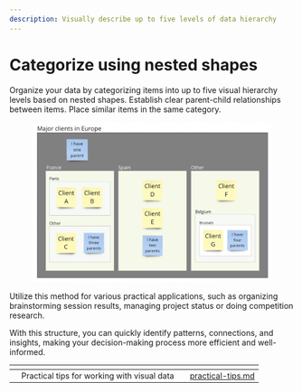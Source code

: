 ```yaml
---
description: Visually describe up to five levels of data hierarchy
---
```


# Categorize using nested shapes

Organize your data by categorizing items into up to five visual hierarchy levels based on nested shapes. Establish clear parent-child relationships between items. Place similar items in the same category.

<figure><img src="../.gitbook/assets/VisualData_hierarchies_01.png" alt=""><figcaption></figcaption></figure>

Utilize this method for various practical applications, such as organizing brainstorming session results, managing project status or doing competition research.&#x20;

With this structure, you can quickly identify patterns, connections, and insights, making your decision-making process more efficient and well-informed.

<table data-view="cards"><thead><tr><th></th><th></th><th></th><th data-hidden data-card-target data-type="content-ref"></th></tr></thead><tbody><tr><td></td><td>Practical tips for working with visual data</td><td></td><td><a href="../visual-data-input/practical-tips.md">practical-tips.md</a></td></tr></tbody></table>
